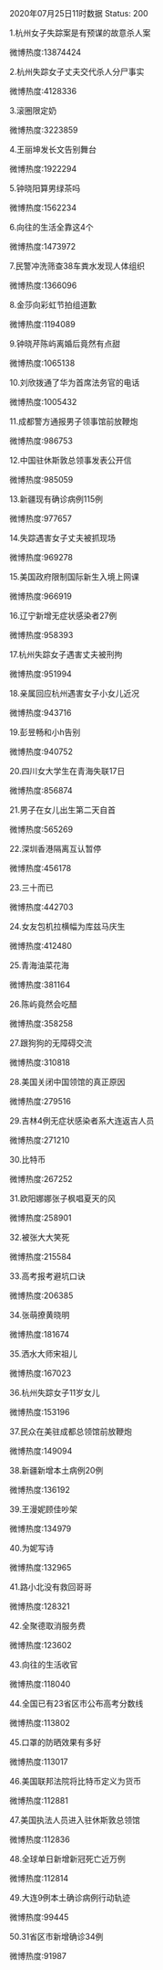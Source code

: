 2020年07月25日11时数据
Status: 200

1.杭州女子失踪案是有预谋的故意杀人案

微博热度:13874424

2.杭州失踪女子丈夫交代杀人分尸事实

微博热度:4128336

3.滚圈限定奶

微博热度:3223859

4.王丽坤发长文告别舞台

微博热度:1922294

5.钟晓阳算男绿茶吗

微博热度:1562234

6.向往的生活全靠这4个

微博热度:1473972

7.民警冲洗筛查38车粪水发现人体组织

微博热度:1366096

8.金莎向彩虹节拍组道歉

微博热度:1194089

9.钟晓芹陈屿离婚后竟然有点甜

微博热度:1065138

10.刘欣拨通了华为首席法务官的电话

微博热度:1005432

11.成都警方通报男子领事馆前放鞭炮

微博热度:986753

12.中国驻休斯敦总领事发表公开信

微博热度:985059

13.新疆现有确诊病例115例

微博热度:977657

14.失踪遇害女子丈夫被抓现场

微博热度:969278

15.美国政府限制国际新生入境上网课

微博热度:966919

16.辽宁新增无症状感染者27例

微博热度:958393

17.杭州失踪女子遇害丈夫被刑拘

微博热度:951994

18.亲属回应杭州遇害女子小女儿近况

微博热度:943716

19.彭昱畅和小h告别

微博热度:940752

20.四川女大学生在青海失联17日

微博热度:856874

21.男子在女儿出生第二天自首

微博热度:565269

22.深圳香港隔离互认暂停

微博热度:456178

23.三十而已

微博热度:442703

24.女友包机拉横幅为库兹马庆生

微博热度:412480

25.青海油菜花海

微博热度:381164

26.陈屿竟然会吃醋

微博热度:358258

27.跟狗狗的无障碍交流

微博热度:310818

28.美国关闭中国领馆的真正原因

微博热度:279516

29.吉林4例无症状感染者系大连返吉人员

微博热度:271210

30.比特币

微博热度:267252

31.欧阳娜娜张子枫唱夏天的风

微博热度:258901

32.被张大大笑死

微博热度:215584

33.高考报考避坑口诀

微博热度:206385

34.张萌撩黄晓明

微博热度:181674

35.洒水大师宋祖儿

微博热度:167023

36.杭州失踪女子11岁女儿

微博热度:153196

37.民众在美驻成都总领馆前放鞭炮

微博热度:149094

38.新疆新增本土病例20例

微博热度:136192

39.王漫妮顾佳吵架

微博热度:134979

40.为妮写诗

微博热度:132965

41.路小北没有救回哥哥

微博热度:128321

42.全聚德取消服务费

微博热度:123602

43.向往的生活收官

微博热度:118040

44.全国已有23省区市公布高考分数线

微博热度:113802

45.口罩的防晒效果有多好

微博热度:113017

46.美国联邦法院将比特币定义为货币

微博热度:112881

47.美国执法人员进入驻休斯敦总领馆

微博热度:112836

48.全球单日新增新冠死亡近万例

微博热度:112814

49.大连9例本土确诊病例行动轨迹

微博热度:99445

50.31省区市新增确诊34例

微博热度:91987


